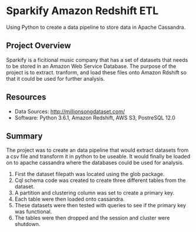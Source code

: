 # Sparkify Amazon Redshift ETL
 Using Python to create a data pipeline to store data in Apache Cassandra.

 ## Project Overview
Sparkify is a ficitional music company that has a set of datasets that needs to be stored in an Amazon Web Service Database. The purpose of the project is to extract. tranform, and load these files onto Amazon Rdshift so that it could be used for further analysis. 

## Resources
- Data Sources: http://millionsongdataset.com/
- Software: Python 3.6.1, Amazon Redshift, AWS S3, PostreSQL 12.0

## Summary 
The project was to create an data pipeline that would extract datasets from a csv file and transform it in python to be useable. It would finally be loaded on to apache cassandra where the databases could be used for analysis.

1. First the dataset filepath was located using the glob package.
2. Cql schema code was created to create three different tables from the dataset.
3. A partition and clustering column was set to create a primary key.
4. Each table were then loaded onto cassandra.
5. These datasets were then tested with queries to see if the primary key was functional.
6. The tables were then dropped and the session and cluster were shutdown.